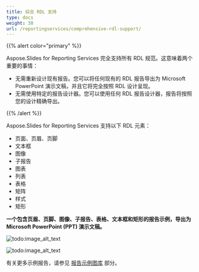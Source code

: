 ```yaml
---
title: 综合 RDL 支持
type: docs
weight: 30
url: /reportingservices/comprehensive-rdl-support/
---
```


{{% alert color="primary" %}} 

Aspose.Slides for Reporting Services 完全支持所有 RDL 规范。这意味着两个重要的事情： 

- 无需重新设计现有报告。您可以将任何现有的 RDL 报告导出为 Microsoft PowerPoint 演示文稿，并且它将完全按照 RDL 设计呈现。
- 无需使用特定的报告设计器。您可以使用任何 RDL 报告设计器，报告将按照您的设计精确导出。

{{% /alert %}} 

Aspose.Slides for Reporting Services 支持以下 RDL 元素： 

- 页面、页眉、页脚
- 文本框
- 图像
- 子报告
- 图表
- 列表
- 表格
- 矩阵
- 样式
- 矩形

**一个包含页眉、页脚、图像、子报告、表格、文本框和矩形的报告示例，导出为 Microsoft PowerPoint (PPT) 演示文稿。** 

![todo:image_alt_text](comprehensive-rdl-support_1.png)




![todo:image_alt_text](comprehensive-rdl-support_2.png)

有关更多示例报告，请参见 [报告示例图库](/slides/reportingservices/sample-reports-gallery/) 部分。 